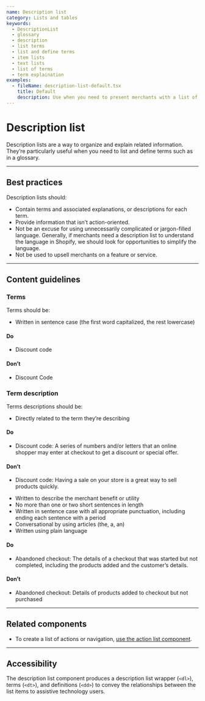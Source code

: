 ```yaml
---
name: Description list
category: Lists and tables
keywords:
  - DescriptionList
  - glossary
  - description
  - list terms
  - list and define terms
  - item lists
  - text lists
  - list of terms
  - term explaination
examples:
  - fileName: description-list-default.tsx
    title: Default
    description: Use when you need to present merchants with a list of items or terms alongside descriptions and explanations.
---
```


# Description list

Description lists are a way to organize and explain related information.
They’re particularly useful when you need to list and define terms such as in a glossary.

---

## Best practices

Description lists should:

- Contain terms and associated explanations, or descriptions for each term.
- Provide information that isn’t action-oriented.
- Not be an excuse for using unnecessarily complicated or jargon-filled language. Generally, if merchants need a description list to understand the language in Shopify, we should look for opportunities to simplify the language.
- Not be used to upsell merchants on a feature or service.

---

## Content guidelines

### Terms

Terms should be:

- Written in sentence case (the first word capitalized, the rest lowercase)

<!-- dodont -->

#### Do

- Discount code

#### Don’t

- Discount Code

<!-- end -->

### Term description

Terms descriptions should be:

- Directly related to the term they’re describing

<!-- dodont -->

#### Do

- Discount code: A series of numbers and/or letters that an online shopper may enter at checkout to get a discount or special offer.

#### Don’t

- Discount code: Having a sale on your store is a great way to sell products quickly.

<!-- end -->

- Written to describe the merchant benefit or utility
- No more than one or two short sentences in length
- Written in sentence case with all appropriate punctuation, including ending each sentence with a period
- Conversational by using articles (the, a, an)
- Written using plain language

<!-- dodont -->

#### Do

- Abandoned checkout: The details of a checkout that was started but not completed, including the products added and the customer’s details.

#### Don’t

- Abandoned checkout: Details of products added to checkout but not purchased

<!-- end -->

---

## Related components

- To create a list of actions or navigation, [use the action list component](https://polaris.shopify.com/components/action-list).

---

## Accessibility

The description list component produces a description list wrapper (`<dl>`), terms (`<dt>`), and definitions (`<dd>`) to convey the relationships between the list items to assistive technology users.
